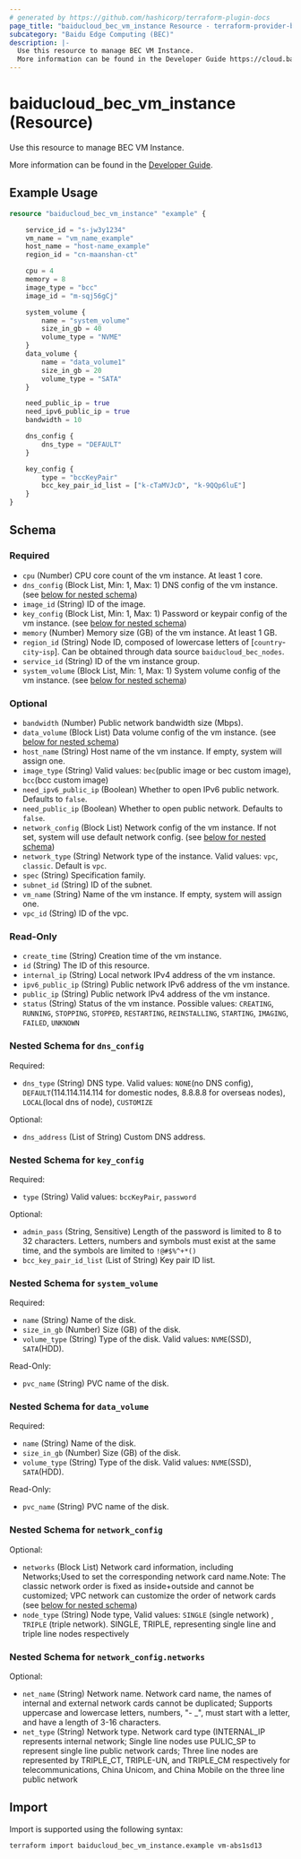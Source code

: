```yaml
---
# generated by https://github.com/hashicorp/terraform-plugin-docs
page_title: "baiducloud_bec_vm_instance Resource - terraform-provider-baiducloud"
subcategory: "Baidu Edge Computing (BEC)"
description: |-
  Use this resource to manage BEC VM Instance.
  More information can be found in the Developer Guide https://cloud.baidu.com/doc/BEC/s/jknpo0evo.
---
```


# baiducloud_bec_vm_instance (Resource)

Use this resource to manage BEC VM Instance. 

More information can be found in the [Developer Guide](https://cloud.baidu.com/doc/BEC/s/jknpo0evo).

## Example Usage

```terraform
resource "baiducloud_bec_vm_instance" "example" {

    service_id = "s-jw3y1234"
    vm_name = "vm_name_example"
    host_name = "host-name_example"
    region_id = "cn-maanshan-ct"

    cpu = 4
    memory = 8
    image_type = "bcc"
    image_id = "m-sqj56gCj"

    system_volume {
        name = "system_volume"
        size_in_gb = 40
        volume_type = "NVME"
    }
    data_volume {
        name = "data_volume1"
        size_in_gb = 20
        volume_type = "SATA"
    }

    need_public_ip = true
    need_ipv6_public_ip = true
    bandwidth = 10

    dns_config {
        dns_type = "DEFAULT"
    }

    key_config {
        type = "bccKeyPair"
        bcc_key_pair_id_list = ["k-cTaMVJcD", "k-9QQp6luE"]
    }
}
```

<!-- schema generated by tfplugindocs -->
## Schema

### Required

- `cpu` (Number) CPU core count of the vm instance. At least 1 core.
- `dns_config` (Block List, Min: 1, Max: 1) DNS config of the vm instance. (see [below for nested schema](#nestedblock--dns_config))
- `image_id` (String) ID of the image.
- `key_config` (Block List, Min: 1, Max: 1) Password or keypair config of the vm instance. (see [below for nested schema](#nestedblock--key_config))
- `memory` (Number) Memory size (GB) of the vm instance. At least 1 GB.
- `region_id` (String) Node ID, composed of lowercase letters of [`country`-`city`-`isp`]. Can be obtained through data source `baiducloud_bec_nodes`.
- `service_id` (String) ID of the vm instance group.
- `system_volume` (Block List, Min: 1, Max: 1) System volume config of the vm instance. (see [below for nested schema](#nestedblock--system_volume))

### Optional

- `bandwidth` (Number) Public network bandwidth size (Mbps).
- `data_volume` (Block List) Data volume config of the vm instance. (see [below for nested schema](#nestedblock--data_volume))
- `host_name` (String) Host name of the vm instance. If empty, system will assign one.
- `image_type` (String) Valid values: `bec`(public image or bec custom image), `bcc`(bcc custom image)
- `need_ipv6_public_ip` (Boolean) Whether to open IPv6 public network. Defaults to `false`.
- `need_public_ip` (Boolean) Whether to open public network. Defaults to `false`.
- `network_config` (Block List) Network config of the vm instance. If not set, system will use default network config. (see [below for nested schema](#nestedblock--network_config))
- `network_type` (String) Network type of the instance. Valid values: `vpc`, `classic`. Default is `vpc`.
- `spec` (String) Specification family.
- `subnet_id` (String) ID of the subnet.
- `vm_name` (String) Name of the vm instance. If empty, system will assign one.
- `vpc_id` (String) ID of the vpc.

### Read-Only

- `create_time` (String) Creation time of the vm instance.
- `id` (String) The ID of this resource.
- `internal_ip` (String) Local network IPv4 address of the vm instance.
- `ipv6_public_ip` (String) Public network IPv6 address of the vm instance.
- `public_ip` (String) Public network IPv4 address of the vm instance.
- `status` (String) Status of the vm instance. Possible values: `CREATING`, `RUNNING`, `STOPPING`, `STOPPED`, `RESTARTING`, `REINSTALLING`, `STARTING`, `IMAGING`, `FAILED`, `UNKNOWN`

<a id="nestedblock--dns_config"></a>
### Nested Schema for `dns_config`

Required:

- `dns_type` (String) DNS type. Valid values: `NONE`(no DNS config), `DEFAULT`(114.114.114.114 for domestic nodes, 8.8.8.8 for overseas nodes), `LOCAL`(local dns of node), `CUSTOMIZE`

Optional:

- `dns_address` (List of String) Custom DNS address.


<a id="nestedblock--key_config"></a>
### Nested Schema for `key_config`

Required:

- `type` (String) Valid values: `bccKeyPair`, `password`

Optional:

- `admin_pass` (String, Sensitive) Length of the password is limited to 8 to 32 characters. Letters, numbers and symbols must exist at the same time, and the symbols are limited to `!@#$%^+*()`
- `bcc_key_pair_id_list` (List of String) Key pair ID list.


<a id="nestedblock--system_volume"></a>
### Nested Schema for `system_volume`

Required:

- `name` (String) Name of the disk.
- `size_in_gb` (Number) Size (GB) of the disk.
- `volume_type` (String) Type of the disk. Valid values: `NVME`(SSD), `SATA`(HDD).

Read-Only:

- `pvc_name` (String) PVC name of the disk.


<a id="nestedblock--data_volume"></a>
### Nested Schema for `data_volume`

Required:

- `name` (String) Name of the disk.
- `size_in_gb` (Number) Size (GB) of the disk.
- `volume_type` (String) Type of the disk. Valid values: `NVME`(SSD), `SATA`(HDD).

Read-Only:

- `pvc_name` (String) PVC name of the disk.


<a id="nestedblock--network_config"></a>
### Nested Schema for `network_config`

Optional:

- `networks` (Block List) Network card information, including Networks;Used to set the corresponding network card name.Note: The classic network order is fixed as inside+outside and cannot be customized; VPC network can customize the order of network cards (see [below for nested schema](#nestedblock--network_config--networks))
- `node_type` (String) Node type,  Valid values: `SINGLE` (single network) , `TRIPLE` (triple network). SINGLE, TRIPLE, representing single line and triple line nodes respectively

<a id="nestedblock--network_config--networks"></a>
### Nested Schema for `network_config.networks`

Optional:

- `net_name` (String) Network name. Network card name, the names of internal and external network cards cannot be duplicated; Supports uppercase and lowercase letters, numbers, "- _", must start with a letter, and have a length of 3-16 characters.
- `net_type` (String) Network type. Network card type (INTERNAL_IP represents internal network; Single line nodes use PULIC_SP to represent single line public network cards; Three line nodes are represented by TRIPLE_CT, TRIPLE-UN, and TRIPLE_CM respectively for telecommunications, China Unicom, and China Mobile on the three line public network

## Import

Import is supported using the following syntax:

```shell
terraform import baiducloud_bec_vm_instance.example vm-abs1sd13
```

